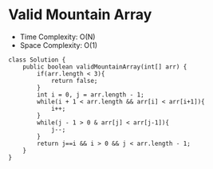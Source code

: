 # Valid Mountain Array

- Time Complexity: O(N)
- Space Complexity: O(1)

```
class Solution {
    public boolean validMountainArray(int[] arr) {
        if(arr.length < 3){
            return false;
        }
        int i = 0, j = arr.length - 1;
        while(i + 1 < arr.length && arr[i] < arr[i+1]){
            i++;
        }
        while(j - 1 > 0 & arr[j] < arr[j-1]){
            j--;
        }
        return j==i && i > 0 && j < arr.length - 1;
    }
}
```
